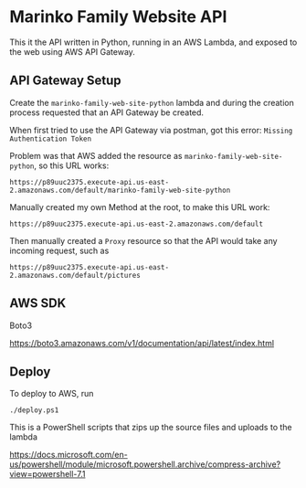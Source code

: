 # Marinko Family Website API

This it the API written in Python, running in an AWS Lambda, and exposed to the web using AWS API Gateway.



## API Gateway Setup

Create the `marinko-family-web-site-python` lambda and during the creation process requested that an API Gateway be created.

When first tried to use the API Gateway via postman, got this error: `Missing Authentication Token`

Problem was that AWS added the resource as `marinko-family-web-site-python`, so this URL works:

`https://p89uuc2375.execute-api.us-east-2.amazonaws.com/default/marinko-family-web-site-python`

Manually created my own Method at the root, to make this URL work:

`https://p89uuc2375.execute-api.us-east-2.amazonaws.com/default`


Then manually created a `Proxy` resource so that the API would take any incoming request, such as

`https://p89uuc2375.execute-api.us-east-2.amazonaws.com/default/pictures`


## AWS SDK

Boto3

https://boto3.amazonaws.com/v1/documentation/api/latest/index.html


## Deploy

To deploy to AWS, run 

`./deploy.ps1`

This is a PowerShell scripts that zips up the source files and uploads to the lambda

https://docs.microsoft.com/en-us/powershell/module/microsoft.powershell.archive/compress-archive?view=powershell-7.1


